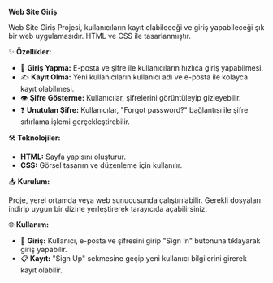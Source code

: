 **Web Site Giriş**

Web Site Giriş Projesi, kullanıcıların kayıt olabileceği ve giriş yapabileceği şık bir web uygulamasıdır. HTML ve CSS ile tasarlanmıştır.

✨ **Özellikler:**

-   🔑 **Giriş Yapma:** E-posta ve şifre ile kullanıcıların hızlıca giriş yapabilmesi.
-   ✍️ **Kayıt Olma:** Yeni kullanıcıların kullanıcı adı ve e-posta ile kolayca kayıt olabilmesi.
-   👁️ **Şifre Gösterme:** Kullanıcılar, şifrelerini görüntüleyip gizleyebilir.
-   ❓ **Unutulan Şifre:** Kullanıcılar, "Forgot password?" bağlantısı ile şifre sıfırlama işlemi gerçekleştirebilir.

🛠️ **Teknolojiler:**

-   **HTML:** Sayfa yapısını oluşturur.
-   **CSS:** Görsel tasarım ve düzenleme için kullanılır.

📥 **Kurulum:**

Proje, yerel ortamda veya web sunucusunda çalıştırılabilir. Gerekli dosyaları indirip uygun bir dizine yerleştirerek tarayıcıda açabilirsiniz.

🌐 **Kullanım:**

-   🔐 **Giriş:** Kullanıcı, e-posta ve şifresini girip "Sign In" butonuna tıklayarak giriş yapabilir.
-   📋 **Kayıt:** "Sign Up" sekmesine geçip yeni kullanıcı bilgilerini girerek kayıt olabilir.
